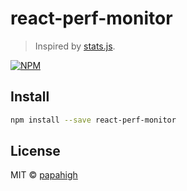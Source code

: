 # react-perf-monitor

> Inspired by [stats.js](https://github.com/mrdoob/stats.js).

[![NPM](https://img.shields.io/npm/v/react-perf-monitor.svg)](https://www.npmjs.com/package/react-perf-monitor)

## Install

```bash
npm install --save react-perf-monitor
```

## License

MIT © [papahigh](https://github.com/papahigh)
